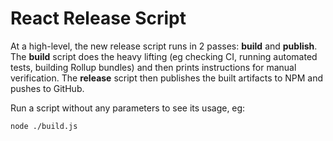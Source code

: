 # React Release Script

At a high-level, the new release script runs in 2 passes: **build** and **publish**. The **build** script does the heavy lifting (eg checking CI, running automated tests, building Rollup bundles) and then prints instructions for manual verification. The **release** script then publishes the built artifacts to NPM and pushes to GitHub.

Run a script without any parameters to see its usage, eg:
```
node ./build.js
```